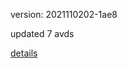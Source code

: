 version: 2021110202-1ae8

updated 7 avds

[details](https://github.com/0x74f917491bfa7ebfa379/ali_avd_db/blob/master/change_log/2021/11/02/02/1ae8.txt)